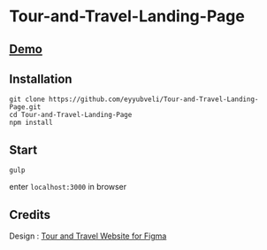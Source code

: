 
# Tour-and-Travel-Landing-Page

<h2> <a href="https://eyyubveli.github.io/tour-and-travel-landing-page/"> Demo </a> </h2>

## Installation
```
git clone https://github.com/eyyubveli/Tour-and-Travel-Landing-Page.git
cd Tour-and-Travel-Landing-Page
npm install
```

## Start
 `gulp`

enter `localhost:3000` </a> in browser

## Credits

Design : <a href="https://dribbble.com/musicalryo?ref=uistore.design">Tour and Travel Website for Figma</a>
